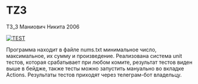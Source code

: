 # TZ3

ТЗ_3 Маниович Никита 2006

[![TEST](https://github.com/itsallyourfault/TZ3/actions/workflows/main.yml/badge.svg)](https://github.com/itsallyourfault/TZ3/actions/workflows/main.yml)

Программа находит в файле nums.txt минимальное число, максимальное, их сумму и произведение. 
Реализована система unit тестов, которая срабатывает при любом комите, результат тестов виден выше в бейдже, также тесты можно запустить мануально во вкладке Actions.
Результаты тестов приходят через телеграм-бот владельцу.


